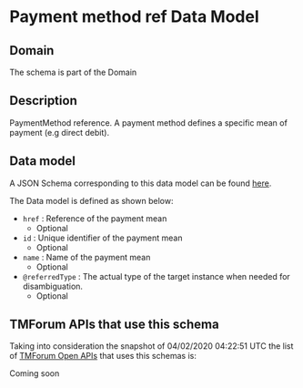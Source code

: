 # Payment method ref Data Model

## Domain

The  schema is part of the  Domain

## Description

PaymentMethod reference. A payment method defines a specific mean of payment (e.g direct debit).

## Data model

A JSON Schema corresponding to this data model can be found
[here](https://github.com/tmforum-rand/schemas/blob/candidates/Customer/PaymentMethodRef.schema.json).

The Data model is defined as shown below:
- `href` : Reference of the payment mean
  - Optional
- `id` : Unique identifier of the payment mean
  - Optional
- `name` : Name of the payment mean
  - Optional
- `@referredType` : The actual type of the target instance when needed for disambiguation.
  - Optional




## TMForum APIs that use this schema

Taking into consideration the snapshot of 04/02/2020 04:22:51 UTC the list of [TMForum Open APIs](https://www.tmforum.org/open-apis/) that uses this schemas is:

Coming soon